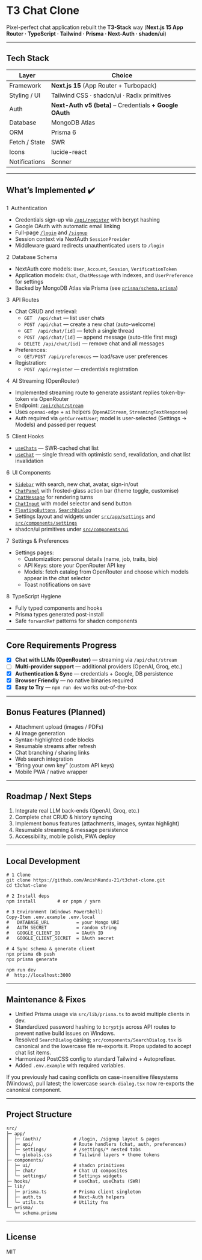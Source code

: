 # T3 Chat Clone

Pixel-perfect chat application rebuilt the **T3-Stack** way
(**Next.js 15 App Router · TypeScript · Tailwind · Prisma · Next-Auth · shadcn/ui**)

---

## Tech Stack

| Layer         | Choice                                                   |
| ------------- | -------------------------------------------------------- |
| Framework     | **Next.js 15** (App Router + Turbopack)                  |
| Styling / UI  | Tailwind CSS · shadcn/ui · Radix primitives              |
| Auth          | **Next-Auth v5 (beta)** – Credentials **+ Google OAuth** |
| Database      | MongoDB Atlas                                            |
| ORM           | Prisma 6                                                 |
| Fetch / State | SWR                                                      |
| Icons         | lucide-react                                             |
| Notifications | Sonner                                                   |

---

## What’s Implemented ✔️

1 Authentication

- Credentials sign-up via [`/api/register`](src/app/api/register/route.ts) with bcrypt hashing
- Google OAuth with automatic email linking
- Full-page [`/login`](<src/app/(auth)/login/page.tsx>) and [`/signup`](<src/app/(auth)/signup/page.tsx>)
- Session context via NextAuth `SessionProvider`
- Middleware guard redirects unauthenticated users to `/login`

2 Database Schema

- NextAuth core models: `User`, `Account`, `Session`, `VerificationToken`
- Application models: `Chat`, `ChatMessage` with indexes, and `UserPreference` for settings
- Backed by MongoDB Atlas via Prisma (see [`prisma/schema.prisma`](prisma/schema.prisma))

3 API Routes

- Chat CRUD and retrieval:
  - `GET  /api/chat` — list user chats
  - `POST /api/chat` — create a new chat (auto-welcome)
  - `GET  /api/chat/[id]` — fetch a single thread
  - `POST /api/chat/[id]` — append message (auto-title first msg)
  - `DELETE /api/chat/[id]` — remove chat and all messages
- Preferences:
  - `GET/POST /api/preferences` — load/save user preferences
- Registration:
  - `POST /api/register` — credentials registration

4 AI Streaming (OpenRouter)

- Implemented streaming route to generate assistant replies token-by-token via OpenRouter
- Endpoint: [`/api/chat/stream`](src/app/api/chat/stream/route.ts)
- Uses `openai-edge` + `ai` helpers (`OpenAIStream`, `StreamingTextResponse`)
- Auth required via `getCurrentUser`; model is user-selected (Settings → Models) and passed per request

5 Client Hooks

- [`useChats`](src/hooks/useChats.ts) — SWR-cached chat list
- [`useChat`](src/hooks/useChat.ts) — single thread with optimistic send, revalidation, and chat list invalidation

6 UI Components

- [`Sidebar`](src/components/Sidebar.tsx) with search, new chat, avatar, sign-in/out
- [`ChatPanel`](src/components/ChatPanel.tsx) with frosted-glass action bar (theme toggle, customise)
- [`ChatMessage`](src/components/ChatMessage.tsx) for rendering turns
- [`ChatInput`](src/components/ChatInput.tsx) with model selector and send button
- [`FloatingButtons`](src/components/FloatingButtons.tsx), [`SearchDialog`](src/components/SearchDialog.tsx)
- Settings layout and widgets under [`src/app/settings`](src/app/settings/) and [`src/components/settings`](src/components/settings/)
- shadcn/ui primitives under [`src/components/ui`](src/components/ui)

7 Settings & Preferences

- Settings pages:
  - Customization: personal details (name, job, traits, bio)
  - API Keys: store your OpenRouter API key
  - Models: fetch catalog from OpenRouter and choose which models appear in the chat selector
  - Toast notifications on save

8 TypeScript Hygiene

- Fully typed components and hooks
- Prisma types generated post-install
- Safe `forwardRef` patterns for shadcn components

---

## Core Requirements Progress

- [x] **Chat with LLMs (OpenRouter)** — streaming via `/api/chat/stream`
- [ ] **Multi-provider support** — additional providers (OpenAI, Groq, etc.)
- [x] **Authentication & Sync** — credentials + Google, DB persistence
- [x] **Browser Friendly** — no native binaries required
- [x] **Easy to Try** — `npm run dev` works out-of-the-box

---

## Bonus Features (Planned)

- Attachment upload (images / PDFs)
- AI image generation
- Syntax-highlighted code blocks
- Resumable streams after refresh
- Chat branching / sharing links
- Web search integration
- “Bring your own key” (custom API keys)
- Mobile PWA / native wrapper

---

## Roadmap / Next Steps

1. Integrate real LLM back-ends (OpenAI, Groq, etc.)
2. Complete chat CRUD & history syncing
3. Implement bonus features (attachments, images, syntax highlight)
4. Resumable streaming & message persistence
5. Accessibility, mobile polish, PWA deploy

---

## Local Development

```
# 1 Clone
git clone https://github.com/AnishKundu-21/t3chat-clone.git
cd t3chat-clone
```

```
# 2 Install deps
npm install        # or pnpm / yarn
```

```
# 3 Environment (Windows PowerShell)
Copy-Item .env.example .env.local
#   DATABASE_URL          = your Mongo URI
#   AUTH_SECRET           = random string
#   GOOGLE_CLIENT_ID      = OAuth ID
#   GOOGLE_CLIENT_SECRET  = OAuth secret
```

```
# 4 Sync schema & generate client
npx prisma db push
npx prisma generate
```

```# 5 Run dev server
npm run dev
#  http://localhost:3000
```

---

## Maintenance & Fixes

- Unified Prisma usage via `src/lib/prisma.ts` to avoid multiple clients in dev.
- Standardized password hashing to `bcryptjs` across API routes to prevent native build issues on Windows.
- Resolved `SearchDialog` casing; `src/components/SearchDialog.tsx` is canonical and the lowercase file re-exports it. Props updated to accept chat list items.
- Harmonized PostCSS config to standard Tailwind + Autoprefixer.
- Added `.env.example` with required variables.

If you previously had casing conflicts on case-insensitive filesystems (Windows), pull latest; the lowercase `search-dialog.tsx` now re-exports the canonical component.

---

## Project Structure

```
src/
├─ app/
│  ├─ (auth)/            # /login, /signup layout & pages
│  ├─ api/               # Route handlers (chat, auth, preferences)
│  ├─ settings/          # /settings/* nested tabs
│  └─ globals.css        # Tailwind layers + theme tokens
├─ components/
│  ├─ ui/                # shadcn primitives
│  ├─ chat/              # Chat UI composites
│  └─ settings/          # Settings widgets
├─ hooks/                # useChat, useChats (SWR)
├─ lib/
│  ├─ prisma.ts          # Prisma client singleton
│  ├─ auth.ts            # Next-Auth helpers
│  └─ utils.ts           # Utility fns
└─ prisma/
   └─ schema.prisma
```

---

## License

MIT
